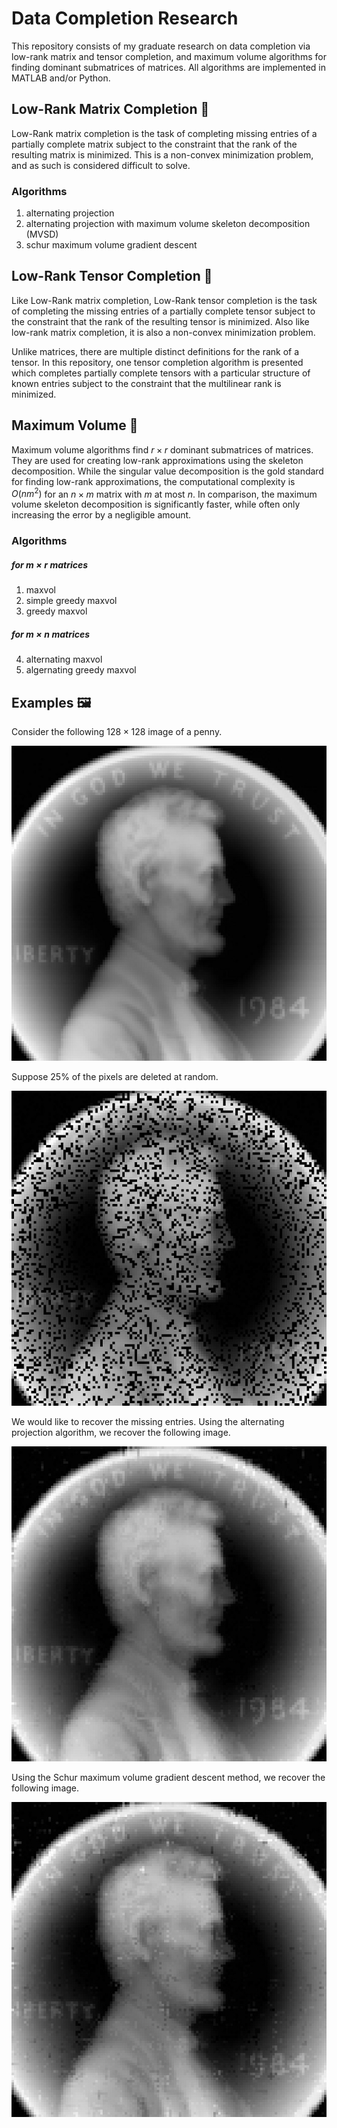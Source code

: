 # Data Completion Research

This repository consists of my graduate research on data completion via low-rank matrix and tensor completion, and maximum volume algorithms for finding dominant submatrices of matrices. All algorithms are implemented in MATLAB and/or Python.

## Low-Rank Matrix Completion 🔢

Low-Rank matrix completion is the task of completing missing entries of a partially complete matrix subject to the constraint that the rank of the resulting matrix is minimized. This is a non-convex minimization problem, and as such is considered difficult to solve.

### Algorithms
1. alternating projection
2. alternating projection with maximum volume skeleton decomposition (MVSD)
3. schur maximum volume gradient descent

## Low-Rank Tensor Completion 🧊

Like Low-Rank matrix completion, Low-Rank tensor completion is the task of completing the missing entries of a partially complete tensor subject to the constraint that the rank of the resulting tensor is minimized. Also like low-rank matrix completion, it is also a non-convex minimization problem.

Unlike matrices, there are multiple distinct definitions for the rank of a tensor. In this repository, one tensor completion algorithm is presented which completes partially complete tensors with a particular structure of known entries subject to the constraint that the multilinear rank is minimized.

## Maximum Volume 🔼

Maximum volume algorithms find $r \times r$ dominant submatrices of matrices. They are used for creating low-rank approximations using the skeleton decomposition. While the singular value decomposition is the gold standard for finding low-rank approximations, the computational complexity is $O(nm^2)$ for an $n \times m$ matrix with $m$ at most $n$. In comparison, the maximum volume skeleton decomposition is significantly faster, while often only increasing the error by a negligible amount.

### Algorithms
##### for $m \times r$ matrices
1. maxvol
2. simple greedy maxvol
3. greedy maxvol
##### for $m \times n$ matrices
4. alternating maxvol
5. algernating greedy maxvol

## Examples 🖼️
Consider the following $128 \times 128$ image of a penny.

![128 by 128 image of a penny](images/input/penny.jpg)

Suppose 25% of the pixels are deleted at random.

![25% of penny missing](images/output/three_fourths_partial_penny.jpg)

We would like to recover the missing entries. Using the alternating projection algorithm, we recover the following image.

![penny recovered with alternating projection](images/output/alternating_projection_recovered_penny_rank18.jpg)

Using the Schur maximum volume gradient descent method, we recover the following image.

![penny recovered with alternating projection](images/output/maxvol_grad_descent_recovered_penny_rank_18.jpg)
